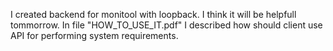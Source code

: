 I created backend for monitool with loopback. I think it will be helpfull tommorrow. In file "HOW_TO_USE_IT.pdf" I described how should client use API for performing system requirements.
